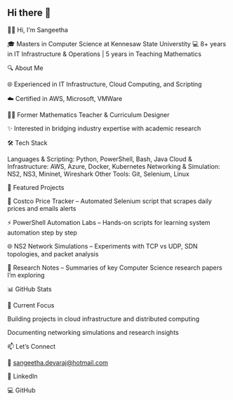 ## Hi there 👋

<!--
**Sangeetha7/Sangeetha7** is a ✨ _special_ ✨ repository because its `README.md` (this file) appears on your GitHub profile.

Here are some ideas to get you started:

- 🔭 I’m currently working on ...
- 🌱 I’m currently learning ...
- 👯 I’m looking to collaborate on ...
- 🤔 I’m looking for help with ...
- 💬 Ask me about ...
- 📫 How to reach me: ...
- 😄 Pronouns: ...
- ⚡ Fun fact: ...
-->

👩‍💻 Hi, I’m Sangeetha

🎓 Masters in Computer Science at Kennesaw State Universtity
💻 8+ years in IT Infrastructure & Operations | 5 years in Teaching Mathematics

🔍 About Me

🌐 Experienced in IT Infrastructure, Cloud Computing, and Scripting

☁️ Certified in AWS, Microsoft, VMWare

🧑‍🏫 Former Mathematics Teacher & Curriculum Designer

✨ Interested in bridging industry expertise with academic research

🛠️ Tech Stack

Languages & Scripting: Python, PowerShell, Bash, Java
Cloud & Infrastructure: AWS, Azure, Docker, Kubernetes
Networking & Simulation: NS2, NS3, Mininet, Wireshark
Other Tools: Git, Selenium, Linux

📂 Featured Projects

🛒 Costco Price Tracker
 – Automated Selenium script that scrapes daily prices and emails alerts

⚡ PowerShell Automation Labs
 – Hands-on scripts for learning system automation step by step

🌐 NS2 Network Simulations
 – Experiments with TCP vs UDP, SDN topologies, and packet analysis

📖 Research Notes
 – Summaries of key Computer Science research papers I’m exploring

📊 GitHub Stats




🌱 Current Focus

Building projects in cloud infrastructure and distributed computing

Documenting networking simulations and research insights

📫 Let’s Connect

📧 sangeetha.devaraj@hotmail.com

🔗 LinkedIn

💻 GitHub
